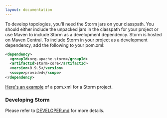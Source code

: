 ```yaml
---
layout: documentation
---
```

To develop topologies, you'll need the Storm jars on your classpath. You should either include the unpacked jars in the classpath for your project or use Maven to include Storm as a development dependency. Storm is hosted on Maven Central. To include Storm in your project as a development dependency, add the following to your pom.xml:


```xml
<dependency>
  <groupId>org.apache.storm</groupId>
  <artifactId>storm-core</artifactId>
  <version>0.9.5</version>
  <scope>provided</scope>
</dependency>
```

[Here's an example](https://github.com/apache/storm/blob/master/examples/storm-starter/pom.xml) of a pom.xml for a Storm project.

### Developing Storm

Please refer to [DEVELOPER.md](https://github.com/apache/storm/blob/master/DEVELOPER.md) for more details.
